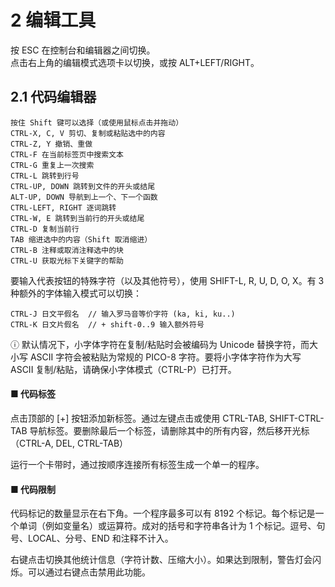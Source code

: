 # 2 编辑工具

按 ESC 在控制台和编辑器之间切换。  
点击右上角的编辑模式选项卡以切换，或按 ALT+LEFT/RIGHT。

## 2.1 代码编辑器

```
按住 Shift 键可以选择（或使用鼠标点击并拖动）  
CTRL-X, C, V 剪切、复制或粘贴选中的内容  
CTRL-Z, Y 撤销、重做  
CTRL-F 在当前标签页中搜索文本  
CTRL-G 重复上一次搜索  
CTRL-L 跳转到行号  
CTRL-UP, DOWN 跳转到文件的开头或结尾  
ALT-UP, DOWN 导航到上一个、下一个函数  
CTRL-LEFT, RIGHT 逐词跳转  
CTRL-W, E 跳转到当前行的开头或结尾  
CTRL-D 复制当前行  
TAB 缩进选中的内容（Shift 取消缩进）  
CTRL-B 注释或取消注释选中的块  
CTRL-U 获取光标下关键字的帮助  
```

要输入代表按钮的特殊字符（以及其他符号），使用 SHIFT-L, R, U, D, O, X。有 3 种额外的字体输入模式可以切换：

```
CTRL-J 日文平假名  // 输入罗马音等价字符 (ka, ki, ku..)  
CTRL-K 日文片假名  // + shift-0..9 输入额外符号  
```

ⓘ 默认情况下，小字体字符在复制/粘贴时会被编码为 Unicode 替换字符，而大小写 ASCII 字符会被粘贴为常规的 PICO-8 字符。要将小字体字符作为大写 ASCII 复制/粘贴，请确保小字体模式（CTRL-P）已打开。

#### ■ 代码标签

点击顶部的 [+] 按钮添加新标签。通过左键点击或使用 CTRL-TAB, SHIFT-CTRL-TAB 导航标签。要删除最后一个标签，请删除其中的所有内容，然后移开光标（CTRL-A, DEL, CTRL-TAB）

运行一个卡带时，通过按顺序连接所有标签生成一个单一的程序。

#### ■ 代码限制

代码标记的数量显示在右下角。一个程序最多可以有 8192 个标记。每个标记是一个单词（例如变量名）或运算符。成对的括号和字符串各计为 1 个标记。逗号、句号、LOCAL、分号、END 和注释不计入。

右键点击切换其他统计信息（字符计数、压缩大小）。如果达到限制，警告灯会闪烁。可以通过右键点击禁用此功能。